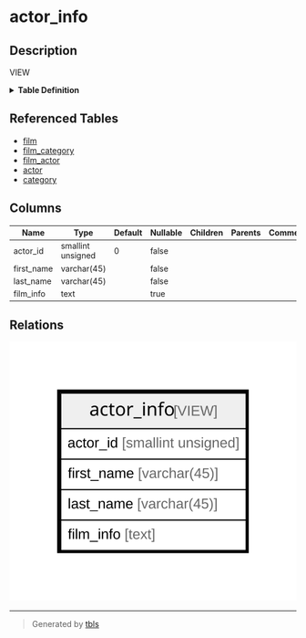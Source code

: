 # actor_info

## Description

VIEW

<details>
<summary><strong>Table Definition</strong></summary>

```sql
CREATE VIEW actor_info AS (select `a`.`actor_id` AS `actor_id`,`a`.`first_name` AS `first_name`,`a`.`last_name` AS `last_name`,group_concat(distinct concat(`c`.`name`,': ',(select group_concat(`f`.`title` order by `f`.`title` ASC separator ', ') from ((`sakila`.`film` `f` join `sakila`.`film_category` `fc` on((`f`.`film_id` = `fc`.`film_id`))) join `sakila`.`film_actor` `fa` on((`f`.`film_id` = `fa`.`film_id`))) where ((`fc`.`category_id` = `c`.`category_id`) and (`fa`.`actor_id` = `a`.`actor_id`)))) order by `c`.`name` ASC separator '; ') AS `film_info` from (((`sakila`.`actor` `a` left join `sakila`.`film_actor` `fa` on((`a`.`actor_id` = `fa`.`actor_id`))) left join `sakila`.`film_category` `fc` on((`fa`.`film_id` = `fc`.`film_id`))) left join `sakila`.`category` `c` on((`fc`.`category_id` = `c`.`category_id`))) group by `a`.`actor_id`,`a`.`first_name`,`a`.`last_name`)
```

</details>

## Referenced Tables

- [film](film.md)
- [film_category](film_category.md)
- [film_actor](film_actor.md)
- [actor](actor.md)
- [category](category.md)

## Columns

| Name | Type | Default | Nullable | Children | Parents | Comment |
| ---- | ---- | ------- | -------- | -------- | ------- | ------- |
| actor_id | smallint unsigned | 0 | false |  |  |  |
| first_name | varchar(45) |  | false |  |  |  |
| last_name | varchar(45) |  | false |  |  |  |
| film_info | text |  | true |  |  |  |

## Relations

![er](actor_info.svg)

---

> Generated by [tbls](https://github.com/k1LoW/tbls)
